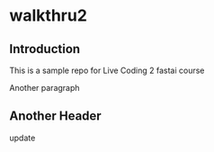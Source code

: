 # walkthru2

## Introduction

This is  a sample repo for Live Coding 2 fastai course

Another paragraph

## Another Header

update
